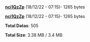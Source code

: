 [**nci1QzZp**](/data/nci1QzZp.txt) (18/12/22 - 07:15)- 1265 bytes

[**nci1QzZp**](/data/nci1QzZp.txt) (18/12/22 - 07:15)- 1265 bytes

**Total Datas**: 505

**Total Size**: 3.38 MB / 3.4 MB